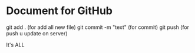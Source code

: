 # Document for GitHub
git add . (for add all new file)
git commit -m "text" (for commit)
git push (for push u update on server)

It's ALL